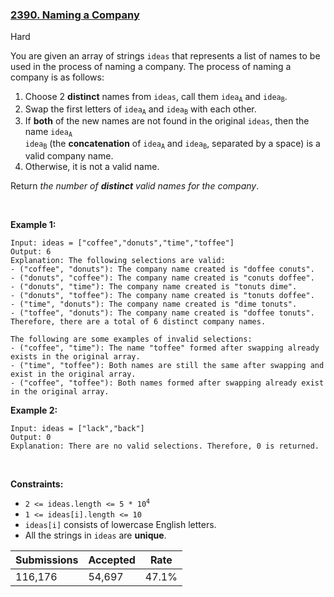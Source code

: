 ### [2390. Naming a Company](https://leetcode.com/problems/naming-a-company/)

Hard

You are given an array of strings `` ideas `` that represents a list of names to be used in the process of naming a company. The process of naming a company is as follows:

1.   Choose 2 __distinct__ names from `` ideas ``, call them <code>idea<sub>A</sub></code> and <code>idea<sub>B</sub></code>.
2.   Swap the first letters of <code>idea<sub>A</sub></code> and <code>idea<sub>B</sub></code> with each other.
3.   If __both__ of the new names are not found in the original `` ideas ``, then the name <code>idea<sub>A</sub> idea<sub>B</sub></code> (the __concatenation__ of <code>idea<sub>A</sub></code> and <code>idea<sub>B</sub></code>, separated by a space) is a valid company name.
4.   Otherwise, it is not a valid name.

Return _the number of __distinct__ valid names for the company_.

 

<strong class="example">Example 1:</strong>

```
Input: ideas = ["coffee","donuts","time","toffee"]
Output: 6
Explanation: The following selections are valid:
- ("coffee", "donuts"): The company name created is "doffee conuts".
- ("donuts", "coffee"): The company name created is "conuts doffee".
- ("donuts", "time"): The company name created is "tonuts dime".
- ("donuts", "toffee"): The company name created is "tonuts doffee".
- ("time", "donuts"): The company name created is "dime tonuts".
- ("toffee", "donuts"): The company name created is "doffee tonuts".
Therefore, there are a total of 6 distinct company names.

The following are some examples of invalid selections:
- ("coffee", "time"): The name "toffee" formed after swapping already exists in the original array.
- ("time", "toffee"): Both names are still the same after swapping and exist in the original array.
- ("coffee", "toffee"): Both names formed after swapping already exist in the original array.
```

<strong class="example">Example 2:</strong>

```
Input: ideas = ["lack","back"]
Output: 0
Explanation: There are no valid selections. Therefore, 0 is returned.
```

 

__Constraints:__

*   <code>2 <= ideas.length <= 5 * 10<sup>4</sup></code>
*   `` 1 <= ideas[i].length <= 10 ``
*   `` ideas[i] `` consists of lowercase English letters.
*   All the strings in `` ideas `` are __unique__.

| Submissions    | Accepted     | Rate   |
| -------------- | ------------ | ------ |
| 116,176 | 54,697 | 47.1% |